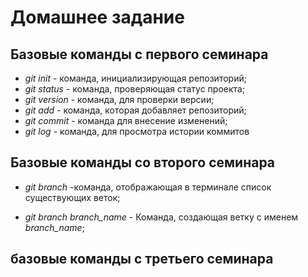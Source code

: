 # Домашнее задание

## Базовые команды с первого семинара

* *git init* - команда, инициализирующая репозиторий;
* *git status* - команда, проверяющая статус проекта;
* *git version* - команда, для проверки версии;
* *git add* - команда, которая добавляет репозиторий;
* *git commit* - команда для внесение изменений;
* *git log* - команда, для просмотра истории коммитов

## Базовые команды со второго семинара

* *git branch* -команда, отображающая в терминале список существующих веток;

* *git branch branch_name* - Команда, создающая ветку с именем *branch_name*;

## базовые команды с третьего семинара